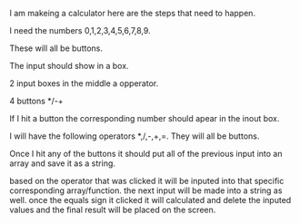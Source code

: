 I am makeing a calculator here are the steps that need to happen.

I need the numbers 0,1,2,3,4,5,6,7,8,9.

These will all be buttons.

The input should show in a box.

2 input boxes in the middle a opperator.

4 buttons */-+

If I hit a button the corresponding number should apear in the inout box.

I will have the following operators *,/,-,+,=. They will all be buttons.

Once I hit any of the buttons it should put all of the previous input into an array and save it as a string.

based on the operator that was clicked it will be inputed into that specific corresponding array/function.
the next input will be made into a string as well. once the equals sign it clicked it will calculated and delete the inputed values and the final result will be placed on the screen.


